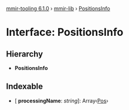 [mmir-tooling 6.1.0](../README.md) › [mmir-lib](../modules/mmir_lib.md) › [PositionsInfo](mmir_lib.positionsinfo.md)

# Interface: PositionsInfo

## Hierarchy

* **PositionsInfo**

## Indexable

* \[ **processingName**: *string*\]: Array‹[Pos](mmir_lib.pos.md)›
